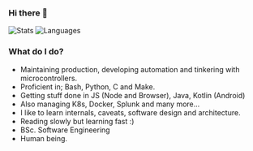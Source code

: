 ### Hi there 👋

![Stats](https://github-readme-stats.vercel.app/api?username=spacelatte&show_icons=true&hide_border=true&count_private=true&hide_rank=true&theme=dark&line_height=24)
![Languages](https://github-readme-stats.vercel.app/api/top-langs/?username=spacelatte&show_icons=true&hide_border=true&layout=compact&langs_count=8&theme=dark&line_height=24)

### What do I do?

- Maintaining production, developing automation and tinkering with microcontrollers.
- Proficient in; Bash, Python, C and Make.
- Getting stuff done in JS (Node and Browser), Java, Kotlin (Android)
- Also managing K8s, Docker, Splunk and many more...
- I like to learn internals, caveats, software design and architecture.
- Reading slowly but learning fast :)
- BSc. Software Engineering
- Human being.


<!--
**pvtmert/pvtmert** is a ✨ _special_ ✨ repository because its `README.md` (this file) appears on your GitHub profile.

Here are some ideas to get you started:

- 🔭 I’m currently working on ...
- 🌱 I’m currently learning ...
- 👯 I’m looking to collaborate on ...
- 🤔 I’m looking for help with ...
- 💬 Ask me about ...
- 📫 How to reach me: ...
- 😄 Pronouns: ...
- ⚡ Fun fact: ...
-->
